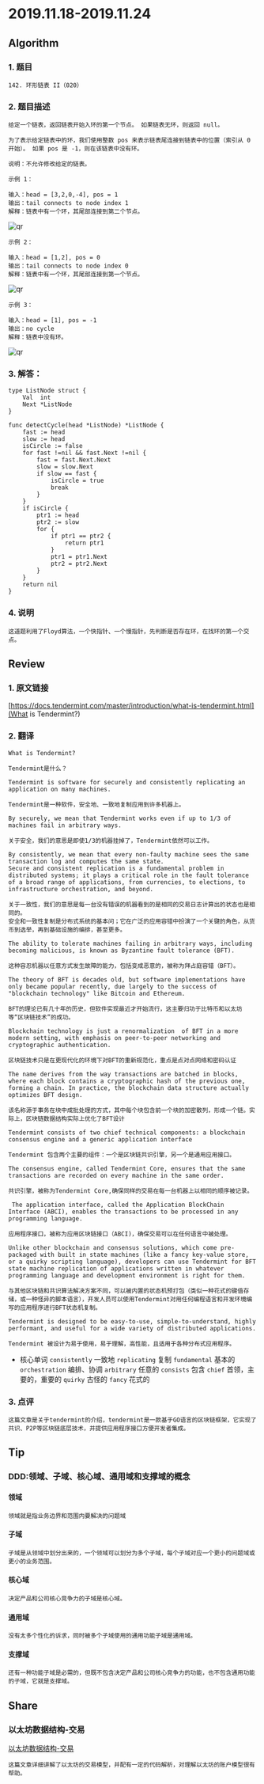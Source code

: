 # 2019.11.18-2019.11.24

## Algorithm
### 1. 题目
```
142. 环形链表 II（020）
```
### 2. 题目描述
```
给定一个链表，返回链表开始入环的第一个节点。 如果链表无环，则返回 null。

为了表示给定链表中的环，我们使用整数 pos 来表示链表尾连接到链表中的位置（索引从 0 开始）。 如果 pos 是 -1，则在该链表中没有环。

说明：不允许修改给定的链表。

```

```
示例 1：

输入：head = [3,2,0,-4], pos = 1
输出：tail connects to node index 1
解释：链表中有一个环，其尾部连接到第二个节点。
```

![qr](./images/142_1.png)

```
示例 2：

输入：head = [1,2], pos = 0
输出：tail connects to node index 0
解释：链表中有一个环，其尾部连接到第一个节点。
```
![qr](./images/142_2.png)


```
示例 3：

输入：head = [1], pos = -1
输出：no cycle
解释：链表中没有环。
```
![qr](./images/142_3.png)


### 3. 解答：
```golang
type ListNode struct {
	Val  int
	Next *ListNode
}

func detectCycle(head *ListNode) *ListNode {
	fast := head
	slow := head
	isCircle := false
	for fast !=nil && fast.Next !=nil {
		fast = fast.Next.Next
		slow = slow.Next
		if slow == fast {
			isCircle = true
			break
		}
	}
	if isCircle {
		ptr1 := head
		ptr2 := slow
		for {
			if ptr1 == ptr2 {
				return ptr1
			}
			ptr1 = ptr1.Next
			ptr2 = ptr2.Next
		}
	}
	return nil
}
```
### 4. 说明
```text
这道题利用了Floyd算法，一个快指针、一个慢指针，先判断是否存在环，在找环的第一个交点。
```

## Review
### 1. 原文链接
[https://docs.tendermint.com/master/introduction/what-is-tendermint.html](What is Tendermint?)

### 2. 翻译
```text
What is Tendermint?
```
```text
Tendermint是什么？
```

```text
Tendermint is software for securely and consistently replicating an application on many machines.
```
```text
Tendermint是一种软件，安全地、一致地复制应用到许多机器上。
```

```text
By securely, we mean that Tendermint works even if up to 1/3 of machines fail in arbitrary ways.
```
```text
关于安全，我们的意思是即使1/3的机器挂掉了，Tendermint依然可以工作。
```

```text
By consistently, we mean that every non-faulty machine sees the same transaction log and computes the same state.
Secure and consistent replication is a fundamental problem in distributed systems; it plays a critical role in the fault tolerance of a broad range of applications, from currencies, to elections, to infrastructure orchestration, and beyond.
```
```text
关于一致性，我们的意思是每一台没有错误的机器看到的是相同的交易日志计算出的状态也是相同的。
安全和一致性复制是分布式系统的基本问；它在广泛的应用容错中扮演了一个关键的角色，从货币到选举，再到基础设施的编排，甚至更多。
```

```text
The ability to tolerate machines failing in arbitrary ways, including becoming malicious, is known as Byzantine fault tolerance (BFT).
```
```text
这种容忍机器以任意方式发生故障的能力，包括变成恶意的，被称为拜占庭容错（BFT）。
```

```text
The theory of BFT is decades old, but software implementations have only became popular recently, due largely to the success of "blockchain technology" like Bitcoin and Ethereum. 
```
```text
BFT的理论已有几十年的历史，但软件实现最近才开始流行，这主要归功于比特币和以太坊等“区块链技术”的成功。
```

```text
Blockchain technology is just a renormalization  of BFT in a more modern setting, with emphasis on peer-to-peer networking and cryptographic authentication. 
```
```text
区块链技术只是在更现代化的环境下对BFT的重新规范化，重点是点对点网络和密码认证
```

```text
The name derives from the way transactions are batched in blocks, where each block contains a cryptographic hash of the previous one, forming a chain. In practice, the blockchain data structure actually optimizes BFT design.
```
```text
该名称源于事务在块中成批处理的方式，其中每个块包含前一个块的加密散列，形成一个链。实际上，区块链数据结构实际上优化了BFT设计
```

```text
Tendermint consists of two chief technical components: a blockchain consensus engine and a generic application interface
```
```text
Tendermint 包含两个主要的组件：一个是区块链共识引擎，另一个是通用应用接口。
```

```text
The consensus engine, called Tendermint Core, ensures that the same transactions are recorded on every machine in the same order. 
```
```text
共识引擎，被称为Tendermint Core,确保同样的交易在每一台机器上以相同的顺序被记录。
```

```text
 The application interface, called the Application BlockChain Interface (ABCI), enables the transactions to be processed in any programming language.
```
```text
应用程序接口，被称为应用区块链接口（ABCI)，确保交易可以在任何语言中被处理。
```

```text
Unlike other blockchain and consensus solutions, which come pre-packaged with built in state machines (like a fancy key-value store, or a quirky scripting language), developers can use Tendermint for BFT state machine replication of applications written in whatever programming language and development environment is right for them.
```
```text
与其他区块链和共识算法解决方案不同，可以被内置的状态机预打包（类似一种花式的键值存储，或一种怪异的脚本语言），开发人员可以使用Tendermint对用任何编程语言和开发环境编写的应用程序进行BFT状态机复制。
```

```text
Tendermint is designed to be easy-to-use, simple-to-understand, highly performant, and useful for a wide variety of distributed applications.
```
```text
Tendermint 被设计为易于使用，易于理解，高性能，且适用于各种分布式应用程序。
```


- 核心单词
`consistently` 一致地
`replicating` 复制
`fundamental` 基本的
`orchestration` 编排、协调
`arbitrary` 任意的
`consists` 包含
`chief` 首领，主要的，重要的
`quirky` 古怪的
`fancy` 花式的

### 3. 点评

```text
这篇文章是关于tendermint的介绍，tendermint是一款基于GO语言的区块链框架，它实现了共识、P2P等区块链底层技术，并提供应用程序接口方便开发者集成。
```

## Tip
### DDD:领域、子域、核心域、通用域和支撑域的概念

#### 领域
```text
领域就是指业务边界和范围内要解决的问题域
```

#### 子域
```text
子域是从领域中划分出来的，一个领域可以划分为多个子域，每个子域对应一个更小的问题域或更小的业务范围。
```

#### 核心域
```text
决定产品和公司核心竞争力的子域是核心域。
```

#### 通用域
```text
没有太多个性化的诉求，同时被多个子域使用的通用功能子域是通用域。
```

#### 支撑域
```text
还有一种功能子域是必需的，但既不包含决定产品和公司核心竞争力的功能，也不包含通用功能的子域，它就是支撑域。
```


## Share
### 以太坊数据结构-交易
[以太坊数据结构-交易](https://learnblockchain.cn/books/geth/part1/transaction.html)
```text
这篇文章详细讲解了以太坊的交易模型，并配有一定的代码解析，对理解以太坊的账户模型很有帮助。
```